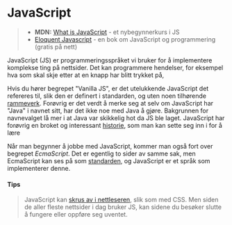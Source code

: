 # JavaScript

> * **MDN:** [What is JavaScript](https://developer.mozilla.org/en-US/docs/Learn/JavaScript/First_steps/What_is_JavaScript) - et nybegynnerkurs i JS
> * [Eloquent Javascript](http://eloquentjavascript.net/) - en bok om JavaScript og programmering (gratis på nett)

JavaScript (JS) er programmeringsspråket vi bruker for å implementere komplekse ting på nettsider. Det kan programmere hendelser, for eksempel hva som skal skje etter at en knapp har blitt trykket på,


Hvis du hører begrepet "Vanilla JS", er det utelukkende JavaScript det refereres til, slik den er definert i standarden, og uten noen tilhørende [rammeverk](05-javascript/rammeverk.md). Forøvrig er det verdt å merke seg at selv om JavaScript har "Java" i navnet sitt, har det ikke noe med Java å gjøre. Bakgrunnen for navnevalget lå mer i at Java var skikkelig hot da JS ble laget. JavaScript har forøvrig en broket og interessant [historie](https://en.wikipedia.org/wiki/JavaScript), som man kan sette seg inn i for å lære

Når man begynner å jobbe med JavaScript, kommer man også fort over begrepet _EcmaScript_. Det er egentlig to sider av samme sak, men EcmaScript kan ses på som  [standarden](05-javascript/ecmascript.md), og JavaScript er et språk som implementerer denne.

#### Tips
> JavaScript kan [skrus av i nettleseren](https://productforums.google.com/forum/#!msg/chrome/BYOQskiuGU0/5PRO2P-1WWwJ), slik som med CSS. Men siden de aller fleste nettsider i dag bruker JS, kan sidene du besøker slutte å fungere eller oppføre seg uventet.
